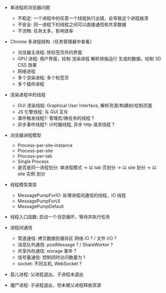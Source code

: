 - 单进程的浏览器问题

  - 不稳定: 一个进程中的任意一个线程执行出错，会导致这个进程崩溃
  - 不安全: 同一进程下的线程之间可以直接通信和共享数据
  - 不流畅: 任务太多，影响效率

- Chrome 多进程结构（任务管理器中查看）

  - 浏览器主进程: 除标签页外的界面
  - GPU 进程: 用户界面，绘制 渲染进程 解析排版运行 生成的数据。绘制 3D CSS 效果
  - 网络进程
  - 多个渲染进程: 多个标签页
  - 多个插件进程

- 渲染进程中的线程

  - GUI 渲染线程: Graphical User Interface, 解析资源/构建树/绘制页面
  - JS 引擎线程: 与 GUI 互斥
  - 事件触发线程?: 管理宏/微任务的线程 ?
  - 异步事件线程?: 计时器线程, 异步 http 请求线程 ?

- 浏览器进程模型

  - Process-per-site-instance
  - Process-per-site
  - Process-per-tab
  - Single Process
  - 是否是同一进程划分: 单进程模式 -> 以 tab 页划分 -> 以 site 划分 -> 以 site 实例 划分

- 线程模型类型
  - MessagePumpForIO: 处理进程间通信的线程，IO 线程
  - MessagePumpForUI
  - MessagePumpDefault
- 线程入口函数: 启动一个消息循环，等待并执行任务

- 进程间通信

  - 管道通信: 拷贝数据到缓存区 网络 IO ? / 文件 I/O ?
  - 消息队列通信: postMessage ? / ShareWorker ?
  - 共享内存通信: storage 事件 ?
  - 信号量通信: 控制同时访问数量为 1
  - socket: 不同主机, WebSocket ?

- 孤儿进程: 父进程退出，子进程未退出
- 僵尸进程: 子进程退出，但未被父进程释放资源

